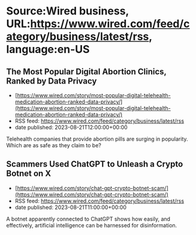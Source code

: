 # Source:Wired business, URL:https://www.wired.com/feed/category/business/latest/rss, language:en-US

## The Most Popular Digital Abortion Clinics, Ranked by Data Privacy
 - [https://www.wired.com/story/most-popular-digital-telehealth-medication-abortion-ranked-data-privacy/](https://www.wired.com/story/most-popular-digital-telehealth-medication-abortion-ranked-data-privacy/)
 - RSS feed: https://www.wired.com/feed/category/business/latest/rss
 - date published: 2023-08-21T12:00:00+00:00

Telehealth companies that provide abortion pills are surging in popularity. Which are as safe as they claim to be?

## Scammers Used ChatGPT to Unleash a Crypto Botnet on X
 - [https://www.wired.com/story/chat-gpt-crypto-botnet-scam/](https://www.wired.com/story/chat-gpt-crypto-botnet-scam/)
 - RSS feed: https://www.wired.com/feed/category/business/latest/rss
 - date published: 2023-08-21T11:00:00+00:00

A botnet apparently connected to ChatGPT shows how easily, and effectively, artificial intelligence can be harnessed for disinformation.

